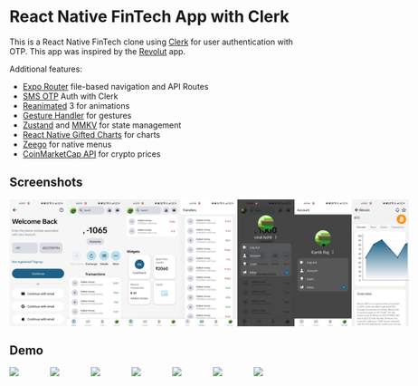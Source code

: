 # React Native FinTech App with Clerk

This is a React Native FinTech clone using [Clerk](https://go.clerk.com/tQXLCe8) for user authentication with OTP. This app was inspired by the [Revolut](https://www.revolut.com/) app.

Additional features:

- [Expo Router](https://docs.expo.dev/routing/introduction/) file-based navigation and API Routes
- [SMS OTP](https://clerk.com/docs/custom-flows/email-sms-otp?utm_source=sponsorship&utm_medium=github&utm_campaign=simong&utm_content=rn-fintech) Auth with Clerk
- [Reanimated](https://docs.swmansion.com/react-native-reanimated/) 3 for animations
- [Gesture Handler](https://docs.swmansion.com/react-native-gesture-handler/) for gestures
- [Zustand](https://zustand-demo.pmnd.rs/) and [MMKV](https://github.com/mrousavy/react-native-mmkv) for state management
- [React Native Gifted Charts](https://github.com/FaridSafi/react-native-gifted-chat) for charts
- [Zeego](https://zeego.dev/start) for native menus
- [CoinMarketCap API](https://coinmarketcap.com/api/documentation/v1/) for crypto prices

## Screenshots

<div style="display: flex; flex-direction: 'row';">
<img src="./screenshots/0.jpg" width=20%>
<img src="./screenshots/1.jpg" width=20%>
<img src="./screenshots/2.jpg" width=20%>
<img src="./screenshots/3.jpg" width=20%>
<img src="./screenshots/5.jpg" width=20%>
<img src="./screenshots/6.jpg" width=20%>
<img src="./screenshots/7.jpg" width=20%>

</div>

## Demo

<div style="display: flex; flex-direction: 'row';">
<img src="./screenshots/01.gif" width=30%>
<img src="./screenshots/vid1.mp4" width=30%>
<img src="./screenshots/vid2.mp4" width=30%>
<img src="./screenshots/vid3.mp4" width=30%>
<img src="./screenshots/vid4.mp4" width=30%>
<img src="./screenshots/vid5.mp4" width=30%>
<img src="./screenshots/vid6.mp4" width=30%>

</div>
